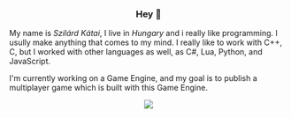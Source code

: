 <h3 align="center">Hey 👋</h3>

My name is _Szilárd Kátai_, I live in _Hungary_ and i really like programming.
I usully make anything that comes to my mind. I really like to work with C++, C, but
I worked with other languages as well, as C#, Lua, Python, and JavaScript. 

I'm currently working on a Game Engine, and my goal is to publish a multiplayer game which 
is built with this Game Engine.

<p align="center"><img src="https://komarev.com/ghpvc/?username=Szilard0605"/></p>

<!--
**Szilard0605/Szilard0605** is a ✨ _special_ ✨ repository because its `README.md` (this file) appears on your GitHub profile.

Here are some ideas to get you started:

- 🔭 I’m currently working on ...
- 🌱 I’m currently learning ...
- 👯 I’m looking to collaborate on ...
- 🤔 I’m looking for help with ...
- 💬 Ask me about ...
- 📫 How to reach me: ...
- 😄 Pronouns: ...
- ⚡ Fun fact: ...
-->

